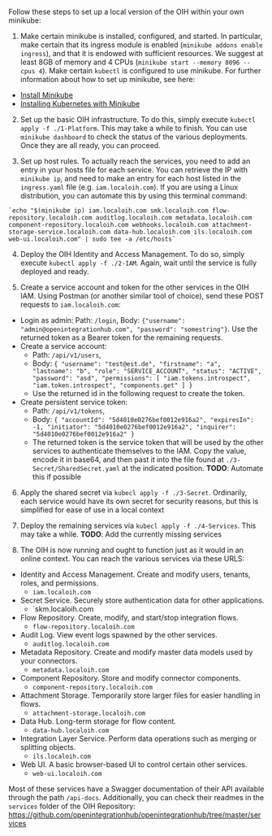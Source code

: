 Follow these steps to set up a local version of the OIH within your own minikube:

1. Make certain minikube is installed, configured, and started. In particular, make certain that its ingress module is enabled (`minikube addons enable ingress`), and that it is endowed with sufficient resources. We suggest at least 8GB of memory and 4 CPUs (`minikube start --memory 8096 --cpus 4`). Make certain `kubectl` is configured to use minikube.
For further information about how to set up minikube, see here:
- [Install Minikube](https://kubernetes.io/docs/tasks/tools/install-minikube/)
- [Installing Kubernetes with Minikube](https://kubernetes.io/docs/setup/learning-environment/minikube/)

2. Set up the basic OIH infrastructure. To do this, simply execute `kubectl apply -f ./1-Platform`. This may take a while to finish. You can use `minikube dashboard` to check the status of the various deployments. Once they are all ready, you can proceed.

3. Set up host rules. To actually reach the services, you need to add an entry in your hosts file for each service. You can retrieve the IP with `minikube ip`, and need to make an entry for each host listed in the `ingress.yaml` file (e.g. `iam.localoih.com`).
If you are using a Linux distribution, you can automate this by using this terminal command:

```console
`echo "$(minikube ip) iam.localoih.com smk.localoih.com flow-repository.localoih.com auditlog.localoih.com metadata.localoih.com component-repository.localoih.com webhooks.localoih.com attachment-storage-service.localoih.com data-hub.localoih.com ils.localoih.com web-ui.localoih.com" | sudo tee -a /etc/hosts`
```

4. Deploy the OIH Identity and Access Management. To do so, simply execute `kubectl apply -f ./2-IAM`. Again, wait until the service is fully deployed and ready.

5. Create a service account and token for the other services in the OIH IAM. Using Postman (or another similar tool of choice), send these POST requests to `iam.localoih.com`:
- Login as admin: Path: `/login`, Body: `{"username": "admin@openintegrationhub.com", "password": "somestring"}`.
Use the returned token as a Bearer token for the remaining requests.
- Create a service account: 
  - Path: `/api/v1/users`, 
  - Body: `{
	"username": "test@est.de",
	"firstname": "a",
	"lastname": "b",
	"role": "SERVICE_ACCOUNT",
	"status": "ACTIVE",
	"password": "asd",
    "permissions": [
        "iam.tokens.introspect",
        "iam.token.introspect",
        "components.get"
    ]
}` 
  - Use the returned id in the following request to create the token.
- Create persistent service token: 
  - Path: `/api/v1/tokens`, 
  - Body: `{
	"accountId": "5d4010e0276bef0012e916a2",
	"expiresIn": -1,
	"initiator": "5d4010e0276bef0012e916a2",
	"inquirer": "5d4010e0276bef0012e916a2"
}`
  - The returned token is the service token that will be used by the other services to authenticate themselves to the IAM. Copy the value, encode it in base64, and then past it into the file found at `./3-Secret/SharedSecret.yaml` at the indicated position.
**TODO**: Automate this if possible

6. Apply the shared secret via `kubecl apply -f ./3-Secret`. Ordinarily, each service would have its own secret for security reasons, but this is simplified for ease of use in a local context

7. Deploy the remaining services via `kubecl apply -f ./4-Services`. This may take a while.
**TODO**: Add the currently missing services

8. The OIH is now running and ought to function just as it would in an online context. You can reach the various services via these URLS:
- Identity and Access Management. Create and modify users, tenants, roles, and permissions.
  - `iam.localoih.com` 
- Secret Service. Securely store authentication data for other applications.
  - `skm.localoih.com
- Flow Repository. Create, modify, and start/stop integration flows.
  - `flow-repository.localoih.com`
- Audit Log. View event logs spawned by the other services. 
  - `auditlog.localoih.com`
- Metadata Repository. Create and modify master data models used by your connectors.
  - `metadata.localoih.com`
- Component Repository. Store and modify connector components.
  - `component-repository.localoih.com`
- Attachment Storage. Temporarily store larger files for easier handling in flows.
  - `attachment-storage.localoih.com`
- Data Hub. Long-term storage for flow content.
  - `data-hub.localoih.com`
- Integration Layer Service. Perform data operations such as merging or splitting objects.
  - `ils.localoih.com`
- Web UI. A basic browser-based UI to control certain other services. 
  - `web-ui.localoih.com`
   
Most of these services have a Swagger documentation of their API available through the path `/api-docs`. Additionally, you can check their readmes in the `services` folder of the OIH Repository: https://github.com/openintegrationhub/openintegrationhub/tree/master/services
